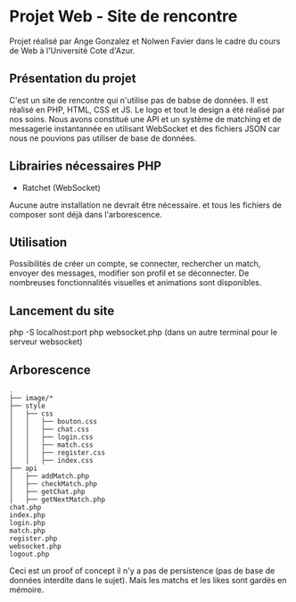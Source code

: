 
# Projet Web - Site de rencontre

Projet réalisé par Ange Gonzalez et Nolwen Favier dans le cadre du cours de Web à l'Université Cote d'Azur.

## Présentation du projet
C'est un site de rencontre qui n'utilise pas de babse de données. Il est réalisé en PHP, HTML, CSS et JS. Le logo et tout le design a été réalisé par nos soins.
Nous avons constitué une API et un système de matching et de messagerie instantannée en utilisant WebSocket et des fichiers JSON car nous ne pouvions pas utiliser de base de données.

## Librairies nécessaires PHP
- Ratchet (WebSocket)

Aucune autre installation ne devrait être nécessaire. et tous les fichiers de composer sont déjà dans l'arborescence.

## Utilisation 

Possibilités de créer un compte, se connecter, rechercher un match, envoyer des messages, modifier son profil et se déconnecter. De nombreuses fonctionnalités visuelles et animations sont disponibles.

## Lancement du site

php -S localhost:port
php websocket.php (dans un autre terminal pour le serveur websocket)

## Arborescence

```
.
├── image/*
├── style
│   ├── css
│   │   ├── bouton.css
│   │   ├── chat.css
│   │   ├── login.css
│   │   ├── match.css
│   │   ├── register.css
│   │   ├── index.css
├── api
│   ├── addMatch.php
│   ├── checkMatch.php
│   ├── getChat.php
│   ├── getNextMatch.php  
chat.php
index.php
login.php
match.php
register.php
websocket.php
logout.php
```
Ceci est un proof of concept il n'y a pas de persistence (pas de base de données interdite dans le sujet). Mais les matchs et les likes sont gardés en mémoire.


